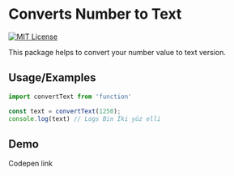 
# Converts Number to Text 
[![MIT License](https://img.shields.io/badge/License-MIT-green.svg)](https://choosealicense.com/licenses/mit/)

This package helps to convert your number value to text version.


## Usage/Examples

```javascript
import convertText from 'function'

const text = convertText(1250);
console.log(text) // Logs Bin İki yüz elli
```

## Demo

Codepen link

